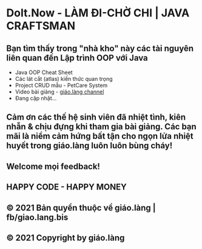 ﻿# DoIt.Now - LÀM ĐI-CHỜ CHI | JAVA CRAFTSMAN

## Bạn tìm thấy trong "nhà kho" này các tài nguyên liên quan đến Lập trình OOP với Java
* Java OOP Cheat Sheet
* Các lát cắt (atlas) kiến thức quan trọng
* Project CRUD mẫu - PetCare System
* Video bài giảng - [giáo.làng channel](https://www.youtube.com/channel/UChsPO5CLUjOWfgwjfC2Y-Wg)
* Đang cập nhật...

## Cảm ơn các thế hệ sinh viên đã nhiệt tình, kiên nhẫn & chịu đựng khi tham gia bài giảng. Các bạn mãi là niềm cảm hứng bất tận cho ngọn lửa nhiệt huyết trong giáo.làng luôn luôn bùng cháy!
## Welcome mọi feedback!

## HAPPY CODE - HAPPY MONEY

## © 2021 Bản quyền thuộc về giáo.làng | fb/giao.lang.bis
## © 2021 Copyright by giáo.làng